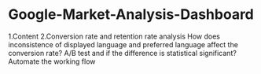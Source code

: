 # Google-Market-Analysis-Dashboard
1.Content
2.Conversion rate and retention rate analysis
How does inconsistence of displayed language and preferred language affect the conversion rate?
A/B test and if the difference is statistical significant?
Automate the working flow
